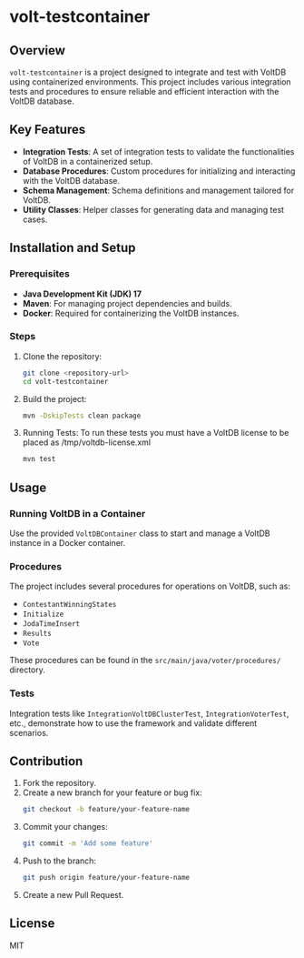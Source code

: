 # volt-testcontainer

## Overview
`volt-testcontainer` is a project designed to integrate and test with VoltDB using containerized environments. This project includes various integration tests and procedures to ensure reliable and efficient interaction with the VoltDB database.

## Key Features
- **Integration Tests**: A set of integration tests to validate the functionalities of VoltDB in a containerized setup.
- **Database Procedures**: Custom procedures for initializing and interacting with the VoltDB database.
- **Schema Management**: Schema definitions and management tailored for VoltDB.
- **Utility Classes**: Helper classes for generating data and managing test cases.

## Installation and Setup
### Prerequisites
- **Java Development Kit (JDK) 17**
- **Maven**: For managing project dependencies and builds.
- **Docker**: Required for containerizing the VoltDB instances.

### Steps
1. Clone the repository:
    ```sh
    git clone <repository-url>
    cd volt-testcontainer
    ```

2. Build the project:
    ```sh
    mvn -DskipTests clean package
    ```

3. Running Tests: To run these tests you must have a VoltDB license to be placed as /tmp/voltdb-license.xml
    ```sh
    mvn test
    ```

## Usage
### Running VoltDB in a Container
Use the provided `VoltDBContainer` class to start and manage a VoltDB instance in a Docker container.

### Procedures
The project includes several procedures for operations on VoltDB, such as:
- `ContestantWinningStates`
- `Initialize`
- `JodaTimeInsert`
- `Results`
- `Vote`

These procedures can be found in the `src/main/java/voter/procedures/` directory.

### Tests
Integration tests like `IntegrationVoltDBClusterTest`, `IntegrationVoterTest`, etc., demonstrate how to use the framework and validate different scenarios.

## Contribution
1. Fork the repository.
2. Create a new branch for your feature or bug fix:
    ```sh
    git checkout -b feature/your-feature-name
    ```
3. Commit your changes:
    ```sh
    git commit -m 'Add some feature'
    ```
4. Push to the branch:
    ```sh
    git push origin feature/your-feature-name
    ```
5. Create a new Pull Request.

## License
MIT